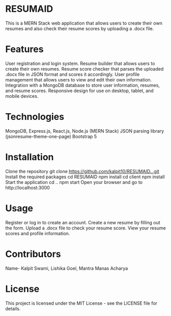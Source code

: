 # RESUMAID
This is a MERN Stack web application that allows users to create their own resumes and also check their resume scores by uploading a .docx file.

# Features
User registration and login system.
Resume builder that allows users to create their own resumes.
Resume score checker that parses the uploaded .docx file in JSON format and scores it accordingly.
User profile management that allows users to view and edit their own information.
Integration with a MongoDB database to store user information, resumes, and resume scores.
Responsive design for use on desktop, tablet, and mobile devices.

# Technologies
MongoDB, Express.js, React.js, Node.js (MERN Stack)
JSON parsing library (jsonresume-theme-one-page)
Bootstrap 5

# Installation
Clone the repository
git clone https://github.com/kalpit10/RESUMAID...git
Install the required packages
cd RESUMAID 
npm install
cd client
npm install
Start the application
cd ..
npm start
Open your browser and go to http://localhost:3000

# Usage
Register or log in to create an account.
Create a new resume by filling out the form.
Upload a .docx file to check your resume score.
View your resume scores and profile information.

# Contributors
Name- Kalpit Swami, Lishika Goel, Mantra Manas Acharya

# License
This project is licensed under the MIT License - see the LICENSE file for details.


